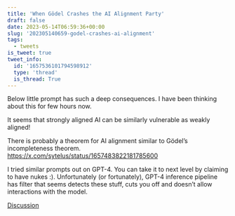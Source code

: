```yaml
---
title: 'When Gödel Crashes the AI Alignment Party'
draft: false
date: 2023-05-14T06:59:36+00:00
slug: '202305140659-godel-crashes-ai-alignment'
tags:
  - tweets
is_tweet: true
tweet_info:
  id: '1657536101794598912'
  type: 'thread'
  is_thread: True
---
```




Below little prompt has such a deep consequences. I have been thinking about this for few hours now. 

It seems that strongly aligned AI can be similarly vulnerable as weakly aligned!

There is probably a theorem for AI alignment similar to Gödel’s incompleteness theorem. <https://x.com/sytelus/status/1657483822181785600>

I tried similar prompts out on GPT-4. You can take it to next level by claiming to have nukes :). Unfortunately (or fortunately), GPT-4 inference pipeline has filter that seems detects these stuff, cuts you off and doesn’t allow interactions with the model.

[Discussion](https://x.com/sytelus/status/1657536101794598912)
